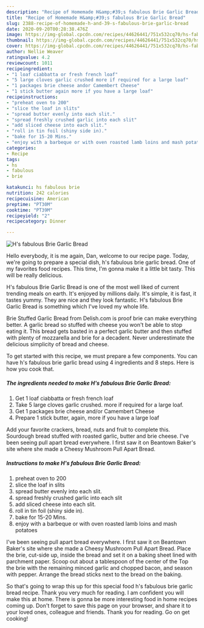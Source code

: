 ```yaml
---
description: "Recipe of Homemade H&amp;#39;s fabulous Brie Garlic Bread"
title: "Recipe of Homemade H&amp;#39;s fabulous Brie Garlic Bread"
slug: 2388-recipe-of-homemade-h-and-39-s-fabulous-brie-garlic-bread
date: 2020-09-20T00:28:38.476Z
image: https://img-global.cpcdn.com/recipes/44626441/751x532cq70/hs-fabulous-brie-garlic-bread-recipe-main-photo.jpg
thumbnail: https://img-global.cpcdn.com/recipes/44626441/751x532cq70/hs-fabulous-brie-garlic-bread-recipe-main-photo.jpg
cover: https://img-global.cpcdn.com/recipes/44626441/751x532cq70/hs-fabulous-brie-garlic-bread-recipe-main-photo.jpg
author: Nellie Weaver
ratingvalue: 4.2
reviewcount: 1011
recipeingredient:
- "1 loaf ciabbatta or fresh french loaf"
- "5 large cloves garlic crushed more if required for a large loaf"
- "1 packages brie cheese andor Camembert Cheese"
- "1 stick butter again more if you have a large loaf"
recipeinstructions:
- "preheat oven to 200"
- "slice the loaf in slits"
- "spread butter evenly into each slit."
- "spread freshly crushed garlic into each slit"
- "add sliced cheese into each slit."
- "roll in tin foil (shiny side in)."
- "bake for 15-20 Mins."
- "enjoy with a barbeque or with oven roasted lamb loins and mash potatoes"
categories:
- Recipe
tags:
- hs
- fabulous
- brie

katakunci: hs fabulous brie 
nutrition: 242 calories
recipecuisine: American
preptime: "PT30M"
cooktime: "PT39M"
recipeyield: "2"
recipecategory: Dinner

---
```



![H&#39;s fabulous Brie Garlic Bread](https://img-global.cpcdn.com/recipes/44626441/751x532cq70/hs-fabulous-brie-garlic-bread-recipe-main-photo.jpg)

Hello everybody, it is me again, Dan, welcome to our recipe page. Today, we're going to prepare a special dish, h&#39;s fabulous brie garlic bread. One of my favorites food recipes. This time, I'm gonna make it a little bit tasty. This will be really delicious.

H&#39;s fabulous Brie Garlic Bread is one of the most well liked of current trending meals on earth. It's enjoyed by millions daily. It's simple, it is fast, it tastes yummy. They are nice and they look fantastic. H&#39;s fabulous Brie Garlic Bread is something which I've loved my whole life.

Brie Stuffed Garlic Bread from Delish.com is proof brie can make everything better. A garlic bread so stuffed with cheese you won&#39;t be able to stop eating it. This bread gets basted in a perfect garlic butter and then stuffed with plenty of mozzarella and brie for a decadent. Never underestimate the delicious simplicity of bread and cheese.


To get started with this recipe, we must prepare a few components. You can have h&#39;s fabulous brie garlic bread using 4 ingredients and 8 steps. Here is how you cook that.

<!--inarticleads1-->

##### The ingredients needed to make H&#39;s fabulous Brie Garlic Bread:

1. Get 1 loaf ciabbatta or fresh french loaf
1. Take 5 large cloves garlic crushed. more if required for a large loaf.
1. Get 1 packages brie cheese and/or Camembert Cheese
1. Prepare 1 stick butter, again, more if you have a large loaf


Add your favorite crackers, bread, nuts and fruit to complete this. Sourdough bread stuffed with roasted garlic, butter and brie cheese. I&#39;ve been seeing pull apart bread everywhere. I first saw it on Beantown Baker&#39;s site where she made a Cheesy Mushroom Pull Apart Bread. 

<!--inarticleads2-->

##### Instructions to make H&#39;s fabulous Brie Garlic Bread:

1. preheat oven to 200
1. slice the loaf in slits
1. spread butter evenly into each slit.
1. spread freshly crushed garlic into each slit
1. add sliced cheese into each slit.
1. roll in tin foil (shiny side in).
1. bake for 15-20 Mins.
1. enjoy with a barbeque or with oven roasted lamb loins and mash potatoes


I&#39;ve been seeing pull apart bread everywhere. I first saw it on Beantown Baker&#39;s site where she made a Cheesy Mushroom Pull Apart Bread. Place the brie, cut-side up, inside the bread and set it on a baking sheet lined with parchment paper. Scoop out about a tablespoon of the center of the Top the brie with the remaining minced garlic and chopped bacon, and season with pepper. Arrange the bread sticks next to the bread on the baking. 

So that's going to wrap this up for this special food h&#39;s fabulous brie garlic bread recipe. Thank you very much for reading. I am confident you will make this at home. There is gonna be more interesting food in home recipes coming up. Don't forget to save this page on your browser, and share it to your loved ones, colleague and friends. Thank you for reading. Go on get cooking!

